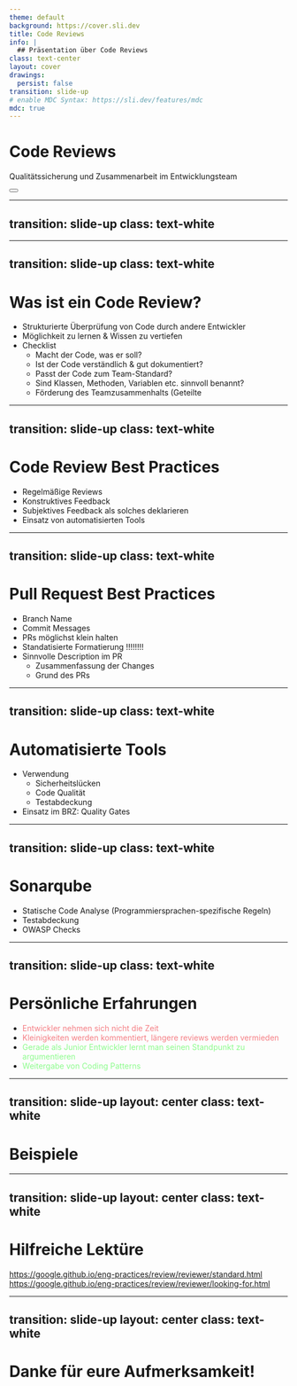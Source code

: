 ```yaml
---
theme: default
background: https://cover.sli.dev
title: Code Reviews
info: |
  ## Präsentation über Code Reviews
class: text-center
layout: cover
drawings:
  persist: false
transition: slide-up
# enable MDC Syntax: https://sli.dev/features/mdc
mdc: true
---
```


# Code Reviews

Qualitätssicherung und Zusammenarbeit im Entwicklungsteam

<div class="abs-br m-6 text-xl">
  <button @click="$slidev.nav.openInEditor" title="Open in Editor" class="slidev-icon-btn">
    <carbon:edit />
  </button>
  <a href="https://github.com/slidevjs/slidev" target="_blank" class="slidev-icon-btn">
    <carbon:logo-github />
  </a>
</div>

---
transition: slide-up
class: text-white
---
<Toc />


---
transition: slide-up
class: text-white
---
# Was ist ein Code Review?

- Strukturierte Überprüfung von Code durch andere Entwickler
- Möglichkeit zu lernen & Wissen zu vertiefen
- Checklist
  - Macht der Code, was er soll?
  - Ist der Code verständlich & gut dokumentiert?
  - Passt der Code zum Team-Standard?
  - Sind Klassen, Methoden, Variablen etc. sinnvoll benannt?
  - Förderung des Teamzusammenhalts (Geteilte 

<!--
Verantwortung)
-->

---
transition: slide-up
class: text-white
---

# Code Review Best Practices

- Regelmäßige Reviews
- Konstruktives Feedback
- Subjektives Feedback als solches deklarieren
- Einsatz von automatisierten Tools

<!--
Üblicherweise bei jedem PR

Feedback positiv gestalten, verbesserungsvorschläge mitgeben

Subjektives Feedback "Nitpicks" als solche definieren

Einsatz von automatisierten tools als vorarbeit
-->

---
transition: slide-up
class: text-white
---

# Pull Request Best Practices

- Branch Name
- Commit Messages
- PRs möglichst klein halten
- Standatisierte Formatierung !!!!!!!!
- Sinnvolle Description im PR
  - Zusammenfassung der Changes
  - Grund des PRs

<!--
Branch Name und Commit Messages mit einem Ticket verlinkt, oder sehr aussagekräftiger Titel

Description vom Pull Request
-->


---
transition: slide-up
class: text-white
---

# Automatisierte Tools

- Verwendung
  - Sicherheitslücken
  - Code Qualität
  - Testabdeckung
- Einsatz im BRZ: Quality Gates

<!--
TODO Zeigen von Quality Gate tabelle vom BRZ
-->

<!--
Vorteile: Erzeugen ein Minimum an Code Qualität, Entlastung der Entwickler, Kleinigkeiten werden of abgefangen, die häufigsten Sicherheitslücken werden erkannt
Nachteile: Verlängerung des Build Prozesses, Entwickler können sich genervt fühlen 
-->

---
transition: slide-up
class: text-white
---

# Sonarqube

- Statische Code Analyse (Programmiersprachen-spezifische Regeln)
- Testabdeckung
- OWASP Checks



---
transition: slide-up
class: text-white
---

# Persönliche Erfahrungen

- <span style="color: #f57f85;">Entwickler nehmen sich nicht die Zeit</span>
- <span style="color: #f57f85;">Kleinigkeiten werden kommentiert, längere reviews werden vermieden</span>
- <span style="color: #8dfc8d;">Gerade als Junior Entwickler lernt man seinen Standpunkt zu argumentieren</span>
- <span style="color: #8dfc8d;">Weitergabe von Coding Patterns</span>


<!--
Ausbau von Soft skills, förderung von kommunikation im Team
-->

---
transition: slide-up
layout: center
class: text-white 
---

# Beispiele

---
transition: slide-up
layout: center
class: text-white 
---

# Hilfreiche Lektüre

https://google.github.io/eng-practices/review/reviewer/standard.html
<br>
https://google.github.io/eng-practices/review/reviewer/looking-for.html


---
transition: slide-up
layout: center
class: text-white 
---
# Danke für eure Aufmerksamkeit!
